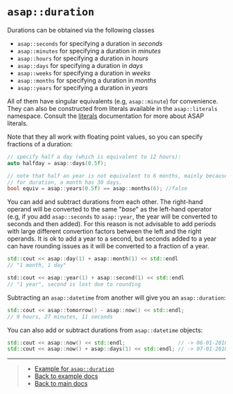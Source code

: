# `asap::duration`

Durations can be obtained via the following classes

* `asap::seconds` for specifying a duration in *seconds*
* `asap::minutes` for specifying a duration in *minutes*
* `asap::hours` for specifying a duration in *hours*
* `asap::days` for specifying a duration in *days*
* `asap::weeks` for specifying a duration in *weeks*
* `asap::months` for specifying a duration in *months*
* `asap::years` for specifying a duration in *years*

All of them have singular equivalents (e.g, `asap::minute`) for convenience. They can also be constructed from
literals available in the `asap::literals` namespace. Consult the [literals]() documentation for more about
 ASAP literals.

Note that they all work with floating point values, so you can specify fractions of a duration:

```cpp
// specify half a day (which is equivalent to 12 hours):
auto halfday = asap::days(0.5f);

// note that half an year is not equivalent to 6 months, mainly because
// for duration, a month has 30 days.
bool equiv = asap::years(0.5f) == asap::months(6); //false
``` 

You can add and subtract durations from each other. The right-hand operand will be converted to the same "*base*" as the
left-hand operator (e.g, if you add `asap::seconds` to `asap::year`, the year will be converted to seconds and then
added). For this reason is not advisable to add periods with large different convertion factors between the left and the
right operands. It is ok to add a year to a second, but seconds added to a year can have rounding issues as it
will be converted to a fraction of a year.

```cpp
std::cout << asap::day(1) + asap::month(1) << std::endl
// "1 month, 1 day"

std::cout << asap::year(1) + asap::second(1) << std::endl
// "1 year", second is lost due to rounding
```

Subtracting an `asap::datetime` from another will give you an `asap::duration`:
```cpp
std::cout << asap::tomorrow() - asap::now() << std::endl;
// 9 hours, 27 minutes, 11 seconds
```

You can also add or subtract durations from `asap::datetime` objects:

```cpp
std::cout << asap::now() << std::endl;                 // -> 06-01-2018 14:35:39
std::cout << asap::now() + asap::days(1) << std::endl; // -> 07-01-2018 14:35:39
```

---

> - [Example for `asap::duration`]()
> - [Back to example docs]()
> - [Back to main docs]()
